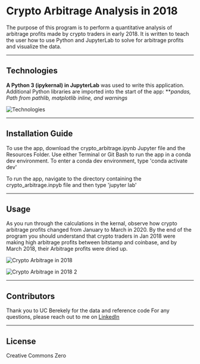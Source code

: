 # Crypto Arbitrage Analysis in 2018
The purpose of this program is to perform a quantitative analysis of arbitrage profits made by crypto traders in early 2018. It is written to teach the user how to use Python and JupyterLab to solve for arbitrage profits and visualize the data. 

---

## Technologies

**A Python 3 (ipykernal) in JupyterLab** was used to write this application. 
Additional Python libraries are imported into the start of the app: ***pandas, Path from pathlib, matplotlib inline, and warnings*

![Technologies](https://photos.google.com/search/_tra_/photo/AF1QipO0XFvqriMJM2kCnWPd8-_Q3G8JiwHheyQLulzc)

---

## Installation Guide

To use the app, download the crypto_arbitrage.ipynb Jupyter file and the Resources Folder. Use either Terminal or Git Bash to run the app in a conda dev environment. 
To enter a conda dev environment, type
'conda activate dev'

To run the app, navigate to the directory containing the crypto_arbitrage.inpyb file and then type
'jupyter lab'

---

## Usage

As you run through the calculations in the kernal, observe how crypto arbitrage profits changed from January to March in 2020. By the end of the program you should understand that crypto traders in Jan 2018 were making high arbitrage profits between bitstamp and coinbase, and by March 2018, their Arbitrage profits were dried up.

![Crypto Arbitrage in 2018](https://lh3.googleusercontent.com/RLZGeq7Cv-P1_fRpnnucWQqEdMDt_ChS0T0IWaJSQQcBPSBdj31CSNoKmEA0UlwyDZ7KmgnhQNFtcZu7JN6xXWsxckjD6CL1dSu6zaElFYoQC9_vmnxHdlWl_9dtklfg2vwinDYh7vIrv_NRLDGERTVjhZxsSl6mvmA6vBEhNWpnOsT_gcZEGjky5NapmUdT774Yf21gwq2cZmrd_WvSPErVrAfDMwunOgrVXCFk1lkl0AhpOP5TKacr7tyMYMK8VWMmactUUuh8QzVM509W9Zsg62ANjj1TrxLiAH1ZaG53BO9Mo_6Re6Mpmi3xlDyNhBqoop-d0EheIEwW68LgtvjUN-3qOePbtU_9p5yycIrFmeEPyXISp3dISHvxM7d25RKvqtJw9AIyTzaGh1VpZ6ajR9HKT0Kt9BhtVvWfyJjIZMGsdWPavUcgPgIsxilCO3pTyvQTAWOMo8tZqOnBfSXhhNxVwcezoKIQy2AXVfdKMOWh2F6cohc6rxGAIq_5F7L_37aJCS6yGHaVtOskhhgwM9DeYvJuiSLrHWLrvlwQOeMCjMkROY77Wv544UWubT8xhuTmLLrbaw3juPHA3owNFVLSjtDBWdygw8yOhzcGxMMB4WFUhDQldIbXhFqZQMb6IdkwZsYFLc54JGu-PQio546PI5n4ijJyu9-vmVi83TPPIIbozfSsO2I29lUntjgTxFEZTwIRzcGVImatzSTWzw=w1108-h709-no?authuser=0)

![Crypto Arbitrage in 2018 2](https://lh3.googleusercontent.com/eLGvhSHgUb7Zxg2VkUWjwaR-zupMmyhQA9GfWT2VMhk0eNeE_nqFWjauWMeqPWqsONDrYH3v79ivSfo_Sv60nNud8qLiIzFIki7UT08nKX8lNuD8y8NLbCilumEWYgihUvpb0E5LgIvkxAasa_QlKkNbg1Xo9c2we9jCNV9BCZjzWxmY8qv9qolQT4NSlGViOKogpfdG6izQgnIlV7nUKegbFSGzMlL9xnPYPYY156F0ucrvq-skr1IsNmVdU2_MIXtDh91FM5tf6SQ5rwq51euZPFl7y7Yc2Sb6pJ7KySf1BIYfEnxSJdp6jsBYF1A8YJwh3IsnqftQinFjZuiobz52HylpYwn5DzZCsxoy5tsk_N6LUnhxwsMQzrOTkr4c_0X3ABYRmKZOl_ZNkPuh7ZGoc8gtcPqLgEpYAVntbgxH4oVXGk_yRNPvu7ZIYmukA4r7lQ2kBvJ-2Kk7a2KeLZpt-MSfnXN2AzSyGvWcLceAu77aLmEoevqte7qIJfoDhud-scmM09FJu9sJQ8sFVjLPqrJ4B5gZSXYQYJ1OVJK9KR6fXgbQwuN1U-4aq4ytp3AnrKnNbtNj0WNDnwQYJkzUMGFtBNZWi4_cRoNJX7CYhF9jYheptngoLwhGGFx7TD34idhyY_cFq8T4b-nTijlagF9UbMNp2zZcHP2p9lsFDrlF1jOx38mflMzph8qewkmet-BeS90F-dsh_M1iv7ACug=w1435-h322-no?authuser=0)

---

## Contributors

Thank you to UC Berekely for the data and reference code
For any questions, please reach out to me on [LinkedIn](https://www.linkedin.com/in/lari-rupp-5baa49153/)

---

## License

Creative Commons Zero
